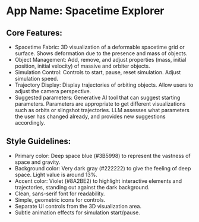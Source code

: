 # **App Name**: Spacetime Explorer

## Core Features:

- Spacetime Fabric: 3D visualization of a deformable spacetime grid or surface. Shows deformation due to the presence and mass of objects.
- Object Management: Add, remove, and adjust properties (mass, initial position, initial velocity) of massive and orbiter objects.
- Simulation Control: Controls to start, pause, reset simulation. Adjust simulation speed.
- Trajectory Display: Display trajectories of orbiting objects. Allow users to adjust the camera perspective.
- Suggested parameters: Generative AI tool that can suggest starting parameters. Parameters are appropriate to get different visualizations such as orbits or slingshot trajectories. LLM assesses what parameters the user has changed already, and provides new suggestions accordingly.

## Style Guidelines:

- Primary color: Deep space blue (#3B5998) to represent the vastness of space and gravity.
- Background color: Very dark gray (#222222) to give the feeling of deep space. Light value is around 13%.
- Accent color: Violet (#8A2BE2) to highlight interactive elements and trajectories, standing out against the dark background.
- Clean, sans-serif font for readability.
- Simple, geometric icons for controls.
- Separate UI controls from the 3D visualization area.
- Subtle animation effects for simulation start/pause.